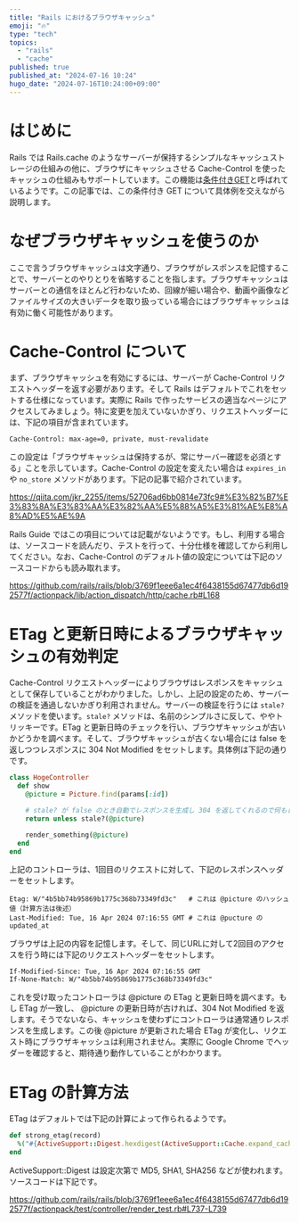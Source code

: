 ```yaml
---
title: "Rails におけるブラウザキャッシュ"
emoji: "🔥"
type: "tech"
topics:
  - "rails"
  - "cache"
published: true
published_at: "2024-07-16 10:24"
hugo_date: "2024-07-16T10:24:00+09:00"
---
```


# はじめに

Rails では Rails.cache のようなサーバーが保持するシンプルなキャッシュストレージの仕組みの他に、ブラウザにキャッシュさせる Cache-Control を使ったキャッシュの仕組みもサポートしています。この機能は[条件付きGET](https://railsguides.jp/caching_with_rails.html#%E6%9D%A1%E4%BB%B6%E4%BB%98%E3%81%8Dget%E3%81%AE%E3%82%B5%E3%83%9D%E3%83%BC%E3%83%88)と呼ばれているようです。この記事では、この条件付き GET について具体例を交えながら説明します。

# なぜブラウザキャッシュを使うのか

ここで言うブラウザキャッシュは文字通り、ブラウザがレスポンスを記憶することで、サーバーとのやりとりを省略することを指します。ブラウザキャッシュはサーバーとの通信をほとんど行わないため、回線が細い場合や、動画や画像などファイルサイズの大きいデータを取り扱っている場合にはブラウザキャッシュは有効に働く可能性があります。

# Cache-Control について

まず、ブラウザキャッシュを有効にするには、サーバーが Cache-Control リクエストヘッダーを返す必要があります。そして Rails はデフォルトでこれをセットする仕様になっています。実際に Rails で作ったサービスの適当なページにアクセスしてみましょう。特に変更を加えていないかぎり、リクエストヘッダーには、下記の項目が含まれています。

```
Cache-Control: max-age=0, private, must-revalidate
```

この設定は「ブラウザキャッシュは保持するが、常にサーバー確認を必須とする」ことを示しています。Cache-Control の設定を変えたい場合は `expires_in` や `no_store` メソッドがあります。下記の記事で紹介されています。

https://qiita.com/jkr_2255/items/52706ad6bb0814e73fc9#%E3%82%B7%E3%83%8A%E3%83%AA%E3%82%AA%E5%88%A5%E3%81%AE%E8%A8%AD%E5%AE%9A

Rails Guide ではこの項目については記載がないようです。もし、利用する場合は、ソースコードを読んだり、テストを行って、十分仕様を確認してから利用してください。なお、Cache-Control のデフォルト値の設定については下記のソースコードからも読み取れます。

https://github.com/rails/rails/blob/3769f1eee6a1ec4f6438155d67477db6d192577f/actionpack/lib/action_dispatch/http/cache.rb#L168

# ETag と更新日時によるブラウザキャッシュの有効判定

Cache-Control リクエストヘッダーによりブラウザはレスポンスをキャッシュとして保存していることがわかりました。しかし、上記の設定のため、サーバーの検証を通過しないかぎり利用されません。サーバーの検証を行うには `stale?` メソッドを使います。`stale?` メソッドは、名前のシンプルさに反して、ややトリッキーです。ETag と更新日時のチェックを行い、ブラウザキャッシュが古いかどうかを調べます。そして、ブラウザキャッシュが古くない場合には false を返しつつレスポンスに 304 Not Modified をセットします。具体例は下記の通りです。

```ruby
class HogeController
  def show
    @picture = Picture.find(params[:id])

    # stale? が false のとき自動でレスポンスを生成し 304 を返してくれるので何もしない
    return unless stale?(@picture)

    render_something(@picture)
  end
end
```

上記のコントローラは、1回目のリクエストに対して、下記のレスポンスヘッダーをセットします。

```
Etag: W/"4b5bb74b95869b1775c368b73349fd3c"   # これは @picture のハッシュ値（計算方法は後述）
Last-Modified: Tue, 16 Apr 2024 07:16:55 GMT # これは @pucture の updated_at
```

ブラウザは上記の内容を記憶します。そして、同じURLに対して2回目のアクセスを行う時には下記のリクエストヘッダーをセットします。

```
If-Modified-Since: Tue, 16 Apr 2024 07:16:55 GMT
If-None-Match: W/"4b5bb74b95869b1775c368b73349fd3c"
```

これを受け取ったコントローラは @picture の ETag と更新日時を調べます。もし ETag が一致し、 @picture の更新日時が古ければ、304 Not Modified を返します。そうでないなら、キャッシュを使わずにコントローラは通常通りレスポンスを生成します。この後 @picture が更新された場合 ETag が変化し、リクエスト時にブラウザキャッシュは利用されません。実際に Google Chrome でヘッダーを確認すると、期待通り動作していることがわかります。

# ETag の計算方法

ETag はデフォルトでは下記の計算によって作られるようです。

```ruby
def strong_etag(record)
  %("#{ActiveSupport::Digest.hexdigest(ActiveSupport::Cache.expand_cache_key(record))}")
end
```

ActiveSupport::Digest は設定次第で MD5, SHA1, SHA256 などが使われます。ソースコードは下記です。

https://github.com/rails/rails/blob/3769f1eee6a1ec4f6438155d67477db6d192577f/actionpack/test/controller/render_test.rb#L737-L739
